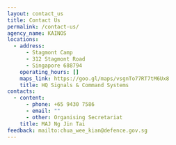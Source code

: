 ```yaml
---
layout: contact_us
title: Contact Us
permalink: /contact-us/
agency_name: KAINOS
locations:
  - address:
      - Stagmont Camp
      - 312 Stagmont Road
      - Singapore 688794
    operating_hours: []
    maps_link: https://goo.gl/maps/vsgnTo77RT7tM6Ux8
    title: HQ Signals & Command Systems
contacts:
  - content:
      - phone: +65 9430 7586
      - email: ""
      - other: Organising Secretariat
    title: MAJ Ng Jin Tai
feedback: mailto:chua_wee_kian@defence.gov.sg
---
```

